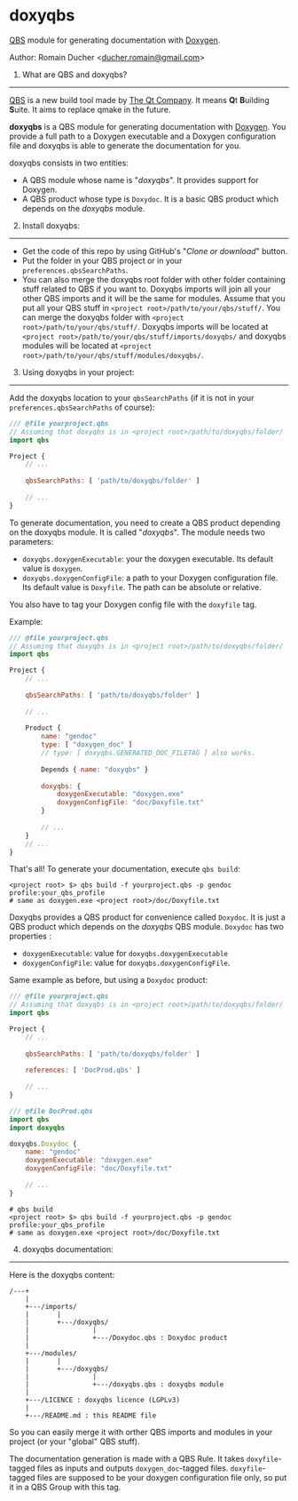 <!--
    This file is part of doxyqbs

    Copyright (c) Romain Ducher
    Zmail: ducher.romain@gmail.com

    For the full copyright and license information, please view the LICENSE
    file that was distributed with this source code.
-->

doxyqbs
======

[QBS](https://doc.qt.io/qbs/) module for generating documentation with [Doxygen](http://www.doxygen.org).

Author: Romain Ducher <[ducher.romain@gmail.com](mailto://ducher.romain@gmail.com)>

1. What are QBS and doxyqbs?
------

[QBS](https://doc.qt.io/qbs/) is a new build tool made by [The Qt Company](https://www.qt.io/). It means **Q**t **B**uilding **S**uite. It aims to replace qmake in the future.

**doxyqbs** is a QBS module for generating documentation with [Doxygen](http://www.doxygen.org). You provide a full path to a Doxygen executable and a Doxygen configuration file and doxyqbs is able to generate the documentation for you.

doxyqbs consists in two entities:
* A QBS module whose name is "_doxyqbs_". It provides support for Doxygen.
* A QBS product whose type is `Doxydoc`. It is a basic QBS product which depends on the _doxyqbs_ module.


2. Install doxyqbs:
------

* Get the code of this repo by using GitHub's "_Clone or download_" button.
* Put the folder in your QBS project or in your `preferences.qbsSearchPaths`.
* You can also merge the doxyqbs root folder with other folder containing stuff related to QBS if you want to. Doxyqbs imports will join all your other QBS imports and it will be the same for modules. Assume that you put all your QBS stuff in `<project root>/path/to/your/qbs/stuff/`. You can merge the doxyqbs folder with `<project root>/path/to/your/qbs/stuff/`. Doxyqbs imports will be located at `<project root>/path/to/your/qbs/stuff/imports/doxyqbs/` and doxyqbs modules will be located at `<project root>/path/to/your/qbs/stuff/modules/doxyqbs/`.

3. Using doxyqbs in your project:
------

Add the doxyqbs location to your `qbsSearchPaths` (if it is not in your `preferences.qbsSearchPaths` of course):
```qml
/// @file yourproject.qbs
// Assuming that doxyqbs is in <project root>/path/to/doxyqbs/folder/
import qbs

Project {
    // ...
	
    qbsSearchPaths: [ 'path/to/doxyqbs/folder' ]
	
    // ...
}
```

To generate documentation, you need to create a QBS product depending on the doxyqbs module. It is called "_doxyqbs_". The module needs two parameters:
* `doxyqbs.doxygenExecutable`: your the doxygen executable. Its default value is `doxygen`.
* `doxyqbs.doxygenConfigFile`: a path to your Doxygen configuration file. Its default value is `Doxyfile`. The path can be absolute or relative.

You also have to tag your Doxygen config file with the `doxyfile` tag.

Example:
```qml
/// @file yourproject.qbs
// Assuming that doxyqbs is in <project root>/path/to/doxyqbs/folder/
import qbs

Project {
    // ...
	
    qbsSearchPaths: [ 'path/to/doxyqbs/folder' ]
	
    // ...
	
    Product {
        name: "gendoc"
        type: [ "doxygen_doc" ]
        // type: [ doxyqbs.GENERATED_DOC_FILETAG ] also works.
		
        Depends { name: "doxyqbs" }
		
        doxyqbs: {
            doxygenExecutable: "doxygen.exe"
            doxygenConfigFile: "doc/Doxyfile.txt"
        }
		
        // ...
    }
    // ...
}
```

That's all! To generate your documentation, execute `qbs build`:
```cli
<project root> $> qbs build -f yourproject.qbs -p gendoc profile:your_qbs_profile
# same as doxygen.exe <project root>/doc/Doxyfile.txt
```

Doxyqbs provides a QBS product for convenience called `Doxydoc`. It is just a QBS product which depends on the _doxyqbs_ QBS module. `Doxydoc` has two properties :
* `doxygenExecutable`: value for `doxyqbs.doxygenExecutable`
* `doxygenConfigFile`: value for `doxyqbs.doxygenConfigFile`.

Same example as before, but using a `Doxydoc` product:
```qml
/// @file yourproject.qbs
// Assuming that doxyqbs is in <project root>/path/to/doxyqbs/folder/
import qbs

Project {
    // ...
	
    qbsSearchPaths: [ 'path/to/doxyqbs/folder' ]
	
    references: [ 'DocProd.qbs' ]
	
    // ...
}
```

```qml
/// @file DocProd.qbs
import qbs
import doxyqbs

doxyqbs.Doxydoc {
    name: "gendoc"
    doxygenExecutable: "doxygen.exe"
    doxygenConfigFile: "doc/Doxyfile.txt"
	
    // ...
}
```

```cli
# qbs build
<project root> $> qbs build -f yourproject.qbs -p gendoc profile:your_qbs_profile
# same as doxygen.exe <project root>/doc/Doxyfile.txt
```

4. doxyqbs documentation:
------

Here is the doxyqbs content:

```
/---+
    |
    +---/imports/
    |       |
    |       +---/doxyqbs/
    |                |
    |                +---/Doxydoc.qbs : Doxydoc product
    |
    +---/modules/
    |       |
    |       +---/doxyqbs/
    |                |
    |                +---/doxyqbs.qbs : doxyqbs module
    |
    +---/LICENCE : doxyqbs licence (LGPLv3)
    |
    +---/README.md : this README file
```

So you can easily merge it with orther QBS imports and modules in your project (or your "global" QBS stuff).

The documentation generation is made with a QBS Rule. It takes `doxyfile`-tagged files as inputs and outputs `doxygen_doc`-tagged files. `doxyfile`-tagged files are supposed to be your doxygen configuration file only, so put it in a QBS Group with this tag.
